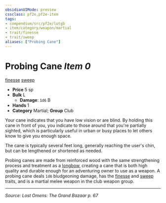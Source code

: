 ```yaml
---
obsidianUIMode: preview
cssclass: pf2e,pf2e-item
tags:
- compendium/src/pf2e/lotgb
- item/category/weapon/martial
- trait/finesse
- trait/sweep
aliases: ["Probing Cane"]
---
```

# Probing Cane *Item 0*  
[finesse](finesse.md "Finesse Weapon Trait")  [sweep](sweep.md "Sweep Weapon Trait")  

- **Price** 5 sp
- **Bulk** L
  - **Damage**: `1d6` B
- **Hands** 1
- **Category** Martial; **Group** Club 

Your cane indicates that you have low vision or are blind. By holding this cane in front of you, you indicate to those around that you're partially sighted, which is particularly useful in urban or busy places to let others know to give you enough space.

The cane is typically several feet long, generally reaching the user's chin, but can be lengthened or shortened as needed.

Probing canes are made from reinforced wood with the same strengthening process and treatment as a [longbow](longbow.md), creating a cane that is both high quality and durable enough for an adventuring owner to use as a weapon. A probing cane deals `1d6` bludgeoning damage, has the [finesse](finesse.md "Finesse Weapon Trait") and [sweep](sweep.md "Sweep Weapon Trait") traits, and is a martial melee weapon in the club weapon group.


---
*Source: Lost Omens: The Grand Bazaar p. 67*